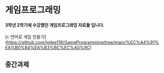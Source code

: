 # 게임프로그래밍 
#### 3학년 2학기에 수강했던 게임프로그래밍 자료들 입니다.


[c 언어로 게임 만들기] (https://github.com/jmlee119/GameProgramming/tree/main/%EC%A4%91%EA%B0%84%EA%B3%BC%EC%A0%9C)





## 중간과제 
